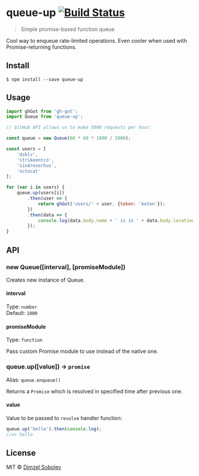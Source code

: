 # queue-up [![Build Status](https://travis-ci.org/dsblv/queue-up.svg?branch=master)](https://travis-ci.org/dsblv/queue-up)

> Simple promise-based function queue

Cool way to enqueue rate-limited operations. Even cooler when used with Promise-returning functions.


## Install

```
$ npm install --save queue-up
```


## Usage

```js
import ghGot from 'gh-got';
import Queue from 'queue-up';

// GitHub API allows us to make 5000 requests per hour:

const queue = new Queue(60 * 60 * 1000 / 5000);

const users = [
	'dsblv',
	'strikeentco',
	'sindresorhus',
	'octocat'
];

for (var i in users) {
	queue.up(users[i])
		.then(user => {
			return ghGot('users/' + user, {token: 'koten'});
		})
		.then(data => {
			console.log(data.body.name + ' is in ' + data.body.location);
		});
}

```


## API

### new Queue([interval], [promiseModule])

Creates new instance of Queue.

#### interval

Type: `number`  
Default: `1000`

#### promiseModule

Type: `function`  

Pass custom Promise module to use instead of the native one.


### queue.up([value]) → `promise`

Alias: `queue.enqueue()`

Returns a `Promise` which is resolved in specified time after previous one.

#### value

Value to be passed to `resolve` handler function:

```js
queue.up('hello').then(console.log);
//=> hello
```

## License

MIT © [Dimzel Sobolev](http://vk.com/sobo13v)
